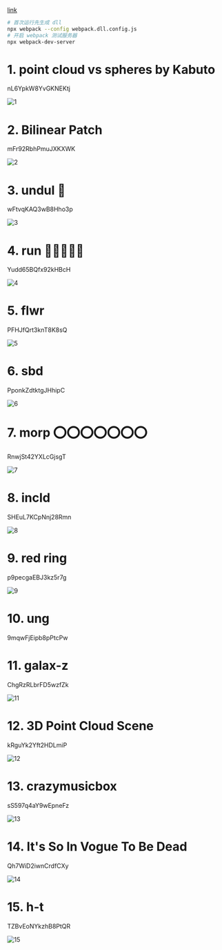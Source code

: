 [link](https://www.vertexshaderart.com/)

```bash
# 首次运行先生成 dll
npx webpack --config webpack.dll.config.js
# 开启 webpack 测试服务器
npx webpack-dev-server
```

# 1. point cloud vs spheres by Kabuto

nL6YpkW8YvGKNEKtj

![1](assets/1.png)

# 2. Bilinear Patch

mFr92RbhPmuJXKXWK

![2](assets/2.png)

# 3. undul 👾

wFtvqKAQ3wB8Hho3p

![3](assets/3.png)

# 4. run 🌳🌲🎄🎋🌴

Yudd65BQfx92kHBcH

![4](assets/4.png)

# 5. flwr

PFHJfQrt3knT8K8sQ

![5](assets/5.png)

# 6. sbd

PponkZdtktgJHhipC

![6](assets/6.png)

# 7. morp ⭕️⭕️⭕️⭕️⭕️⭕️⭕️

RnwjSt42YXLcGjsgT

![7](assets/7.jpg)

# 8. incId

SHEuL7KCpNnj28Rmn

![8](assets/8.jpg)

# 9. red ring

p9pecgaEBJ3kz5r7g

![9](assets/9.png)

# 10. ung

9mqwFjEipb8pPtcPw

# 11. galax-z

ChgRzRLbrFD5wzfZk

![11](assets/11.png)

# 12. 3D Point Cloud Scene

kRguYk2Yft2HDLmiP

![12](assets/12.png)

# 13. crazymusicbox

sS597q4aY9wEpneFz

![13](assets/13.jpg)

# 14. It's So In Vogue To Be Dead

Qh7WiD2iwnCrdfCXy

![14](assets/14.png)

# 15. h-t

TZBvEoNYkzhB8PtQR

![15](assets/15.jpg)